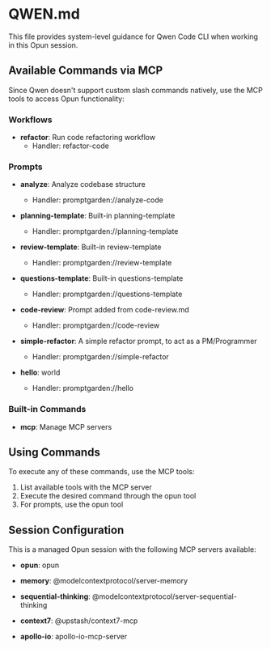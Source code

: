 # QWEN.md

This file provides system-level guidance for Qwen Code CLI when working in this Opun session.

## Available Commands via MCP

Since Qwen doesn't support custom slash commands natively, use the MCP tools to access Opun functionality:

### Workflows

- **refactor**: Run code refactoring workflow
  - Handler: refactor-code


### Prompts

- **analyze**: Analyze codebase structure
  - Handler: promptgarden://analyze-code

- **planning-template**: Built-in planning-template
  - Handler: promptgarden://planning-template

- **review-template**: Built-in review-template
  - Handler: promptgarden://review-template

- **questions-template**: Built-in questions-template
  - Handler: promptgarden://questions-template

- **code-review**: Prompt added from code-review.md
  - Handler: promptgarden://code-review

- **simple-refactor**: A simple refactor prompt, to act as a PM/Programmer
  - Handler: promptgarden://simple-refactor

- **hello**: world
  - Handler: promptgarden://hello


### Built-in Commands

- **mcp**: Manage MCP servers


## Using Commands

To execute any of these commands, use the MCP tools:
1. List available tools with the MCP server
2. Execute the desired command through the opun tool
3. For prompts, use the opun tool

## Session Configuration

This is a managed Opun session with the following MCP servers available:

- **opun**: opun

- **memory**: @modelcontextprotocol/server-memory

- **sequential-thinking**: @modelcontextprotocol/server-sequential-thinking

- **context7**: @upstash/context7-mcp

- **apollo-io**: apollo-io-mcp-server

